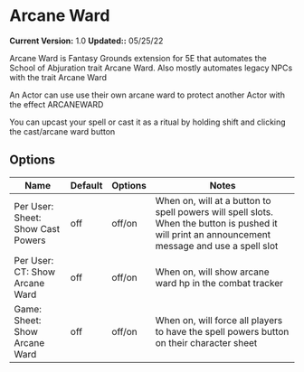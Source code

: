 # Arcane Ward

**Current Version:** 1.0
**Updated::** 05/25/22

Arcane Ward is Fantasy Grounds extension for 5E that automates the School of Abjuration trait Arcane Ward. Also mostly automates legacy NPCs with the trait Arcane Ward

An Actor can use use their own arcane ward to protect another Actor with the effect ARCANEWARD

You can upcast your spell or cast it as a ritual by holding shift and clicking the cast/arcane ward button
## Options
| Name| Default | Options | Notes |
|---|---|---|---|
|Per User: Sheet: Show Cast Powers| off| off/on| When on, will at a button to spell powers will spell slots. When the button is pushed it will print an announcement message and use a spell slot|
|Per User: CT: Show Arcane Ward| off| off/on| When on, will show arcane ward hp in the combat tracker|
|Game: Sheet: Show Arcane Ward| off| off/on| When on, will force all players to have the spell powers button on their character sheet|